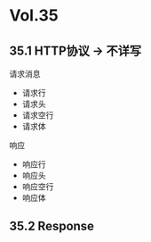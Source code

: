 # Vol.35 

## 35.1 HTTP协议 -> 不详写

请求消息
- 请求行
- 请求头
- 请求空行
- 请求体

响应
- 响应行
- 响应头
- 响应空行
- 响应体

## 35.2 Response

